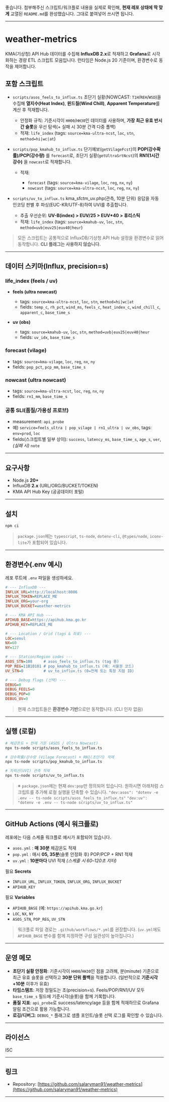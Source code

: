 좋습니다. 첨부해주신 스크립트/워크플로 내용을 실제로 확인해, **현재 레포 상태에 딱 맞게** 교열된 `README.md`를 완성했습니다. 그대로 붙여넣어 쓰시면 됩니다.

---

# weather-metrics

KMA(기상청) API Hub 데이터를 수집해 **InfluxDB 2.x**로 적재하고 **Grafana**로 시각화하는 경량 ETL 스크립트 모음입니다.
런타임은 Node.js 20 기준이며, 환경변수로 동작을 제어합니다.

## 포함 스크립트

* `scripts/asos_feels_to_influx.ts`
  초단기 실황(NOWCAST: `T1H`/`REH`/`WSD`)을 수집해 **열지수(Heat Index)**, **윈드칠(Wind Chill)**, **Apparent Temperature**를 계산 후 적재합니다.

  * 안정화 규칙: 기준시각이 `HH00`/`HH30`인 데이터를 사용하며, **가장 최근 유효 반시간 슬롯**을 우선 탐색(+ 실패 시 30분 간격 다중 폴백)
  * 적재: `life_index` (tags: `source=kma-ultra-ncst`, `loc`, `stn`, `method=hi|wc|at`)

* `scripts/pop_kmahub_to_influx.ts`
  단기예보(`getVilageFcst`)의 **POP(강수확률)/PCP(강수량)** 를 `forecast`로, 초단기 실황(`getUltraSrtNcst`)의 **RN1(1시간 강수)** 을 `nowcast`로 적재합니다.

  * 적재:

    * `forecast` (tags: `source=kma-vilage`, `loc`, `reg`, `nx`, `ny`)
    * `nowcast` (tags: `source=kma-ultra-ncst`, `loc`, `reg`, `nx`, `ny`)

* `scripts/uv_to_influx.ts`
  kma\_sfctm\_uv.php(관측, 10분 단위) 응답을 자동 인코딩 판별 후 파싱(EUC-KR/UTF-8)하여 UVI를 추출합니다.

  * 추출 우선순위: **UV-B(index) > EUV/25 > EUV\*40 > 휴리스틱**
  * 적재: `life_index` (tags: `source=kmahub-uv`, `loc`, `stn`, `method=uvb|euv25|euv40|heur`)

> 모든 스크립트는 공통적으로 InfluxDB/기상청 API Hub 설정을 환경변수로 읽어 동작합니다. **CLI 플래그는 사용하지 않습니다.**

---

## 데이터 스키마(Influx, precision=s)

### life\_index (feels / uv)

* **feels (ultra nowcast)**

  * tags: `source=kma-ultra-ncst`, `loc`, `stn`, `method=hi|wc|at`
  * fields: `temp_c`, `rh_pct`, `wind_ms`, `feels_c`, `heat_index_c`, `wind_chill_c`, `apparent_c`, `base_time_s`
* **uv (obs)**

  * tags: `source=kmahub-uv`, `loc`, `stn`, `method=uvb|euv25|euv40|heur`
  * fields: `uv_idx`, `base_time_s`

### forecast (vilage)

* tags: `source=kma-vilage`, `loc`, `reg`, `nx`, `ny`
* fields: `pop_pct`, `pcp_mm`, `base_time_s`

### nowcast (ultra nowcast)

* tags: `source=kma-ultra-ncst`, `loc`, `reg`, `nx`, `ny`
* fields: `rn1_mm`, `base_time_s`

### 공통 SLI(품질/가용성 프로브)

* measurement: `api_probe`
* 예) `service=feels_ultra | pop_vilage | rn1_ultra | uv_obs`, tags: `env=prod`, `loc`
* fields(스크립트별 일부 상이): `success`, `latency_ms`, `base_time_s`, `age_s`, `ver`, *(실패 시)* `note`

---

## 요구사항

* Node.js **20+**
* InfluxDB **2.x** (URL/ORG/BUCKET/TOKEN)
* KMA API Hub Key (공공데이터 포털)

---

## 설치

```bash
npm ci
```

> `package.json`에는 `typescript`, `ts-node`, `dotenv-cli`, `@types/node`, `iconv-lite`가 포함되어 있습니다.

---

## 환경변수(.env 예시)

레포 루트에 `.env` 파일을 생성하세요.

```ini
# --- InfluxDB ---
INFLUX_URL=http://localhost:8086
INFLUX_TOKEN=REPLACE_ME
INFLUX_ORG=your-org
INFLUX_BUCKET=weather-metrics

# --- KMA API Hub ---
APIHUB_BASE=https://apihub.kma.go.kr
APIHUB_KEY=REPLACE_ME

# --- Location / Grid (tags & 좌표) ---
LOC=seoul
NX=60
NY=127

# --- Station/Region codes ---
ASOS_STN=108     # asos_feels_to_influx.ts (tag 용)
POP_REG=11B10101 # pop_kmahub_to_influx.ts (예: 서울권 코드)
UV_STN=0         # uv_to_influx.ts (0=전체 또는 특정 지점 ID)

# --- Debug flags (선택) ---
DEBUG=0
DEBUG_FEELS=0
DEBUG_POP=0
DEBUG_UV=0
```

> 현재 스크립트들은 **환경변수 기반**으로만 동작합니다. (CLI 인자 없음)

---

## 실행 (로컬)

```bash
# 체감온도 + 현재 기온 (ASOS / Ultra Nowcast)
npx ts-node scripts/asos_feels_to_influx.ts

# 강수확률/강수량 (Vilage Forecast) + RN1(초단기) 적재
npx ts-node scripts/pop_kmahub_to_influx.ts

# 자외선(UVI) 관측 적재
npx ts-node scripts/uv_to_influx.ts
```

> ※ `package.json`에는 현재 `dev:pop`만 정의되어 있습니다. 원하시면 아래처럼 스크립트를 추가해 로컬 실행을 단축할 수 있습니다.
> `"dev:asos": "dotenv -e .env -- ts-node scripts/asos_feels_to_influx.ts"`
> `"dev:uv":   "dotenv -e .env -- ts-node scripts/uv_to_influx.ts"`

---

## GitHub Actions (예시 워크플로)

레포에는 다음 스케줄 워크플로 예시가 포함되어 있습니다.

* `asos.yml` : **매 30분** 체감온도 적재
* `pop.yml`  : 매시 **05, 35분**(슬롯 안정화 후) POP/PCP + RN1 적재
* `uv.yml`   : **10분마다** UVI 적재 *(스케줄 시 60–120초 지터)*

필요 **Secrets**

* `INFLUX_URL`, `INFLUX_TOKEN`, `INFLUX_ORG`, `INFLUX_BUCKET`
* `APIHUB_KEY`

필요 **Variables**

* `APIHUB_BASE` (예: `https://apihub.kma.go.kr`)
* `LOC`, `NX`, `NY`
* `ASOS_STN`, `POP_REG`, `UV_STN`

> 워크플로 파일 경로는 `.github/workflows/*.yml`를 권장합니다. (`uv.yml`에도 `APIHUB_BASE` 변수를 함께 지정하면 구성 일관성이 높아집니다.)

---

## 운영 메모

* **초단기 실황 안정화**: 기준시각이 `HH00`/`HH30`인 점을 고려해, 분(minute) 기준으로 최근 유효 슬롯을 선택하고 **30분 단위 폴백**을 적용합니다. (일반적으로 **기준시각+10분** 이후가 유효)
* **타임스탬프**: 저장 정밀도는 초(precision=s). Feels/POP/RN1/UV 모두 `base_time_s` 필드에 기준시각(슬롯)을 함께 기록합니다.
* **품질 지표**: `api_probe`로 success/latency/age 등을 함께 적재하므로 Grafana 알림 조건으로 활용 가능합니다.
* **로깅/디버그**: `DEBUG_*` 플래그로 샘플 포인트/슬롯 선택 로그를 확인할 수 있습니다.

---

## 라이선스

ISC

---

## 링크

* Repository: [https://github.com/salaryman91/weather-metrics](https://github.com/salaryman91/weather-metrics)

---
